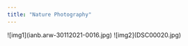 ```yaml
---
title: "Nature Photography"
---
```


<style>
    p.tagline {
        display: none;
    }
</style>

<div markdown="1" id="photography">
![img1](ianb.arw-30112021-0016.jpg)
![img2](DSC00020.jpg)
</div>
